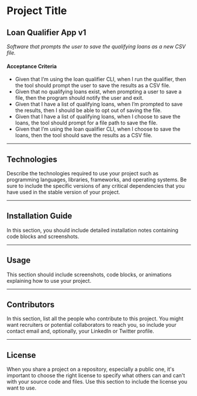 # Project Title
## Loan Qualifier App v1
*Software that prompts the user to save the qualifying loans as a new CSV file.*
#### Acceptance Criteria
- Given that I’m using the loan qualifier CLI, when I run the qualifier, then the tool should prompt the user to save the results as a CSV file.
- Given that no qualifying loans exist, when prompting a user to save a file, then the program should notify the user and exit.
- Given that I have a list of qualifying loans, when I’m prompted to save the results, then I should be able to opt out of saving the file.
- Given that I have a list of qualifying loans, when I choose to save the loans, the tool should prompt for a file path to save the file.
- Given that I’m using the loan qualifier CLI, when I choose to save the loans, then the tool should save the results as a CSV file.

---

## Technologies

Describe the technologies required to use your project such as programming languages, libraries, frameworks, and operating systems. Be sure to include the specific versions of any critical dependencies that you have used in the stable version of your project.

---

## Installation Guide

In this section, you should include detailed installation notes containing code blocks and screenshots.

---

## Usage

This section should include screenshots, code blocks, or animations explaining how to use your project.

---

## Contributors

In this section, list all the people who contribute to this project. You might want recruiters or potential collaborators to reach you, so include your contact email and, optionally, your LinkedIn or Twitter profile.

---

## License

When you share a project on a repository, especially a public one, it's important to choose the right license to specify what others can and can't with your source code and files. Use this section to include the license you want to use.

